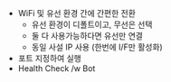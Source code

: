 - WiFi 및 유선 환경 간에 간편한 전환
    - 유선 환경이 디폴트이고, 무선은 선택
    - 둘 다 사용가능하다면 유선만 연결
    - 동일 사설 IP 사용 (한번에 I/F만 활성화)
- 포트 지정하여 실행
- Health Check /w Bot
